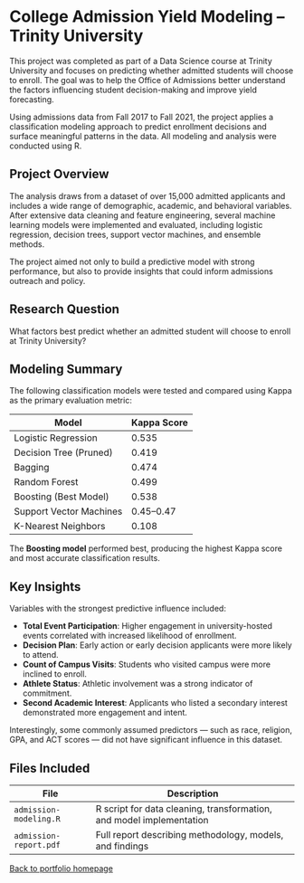 # College Admission Yield Modeling – Trinity University

This project was completed as part of a Data Science course at Trinity University and focuses on predicting whether admitted students will choose to enroll. The goal was to help the Office of Admissions better understand the factors influencing student decision-making and improve yield forecasting.

Using admissions data from Fall 2017 to Fall 2021, the project applies a classification modeling approach to predict enrollment decisions and surface meaningful patterns in the data. All modeling and analysis were conducted using R.

## Project Overview

The analysis draws from a dataset of over 15,000 admitted applicants and includes a wide range of demographic, academic, and behavioral variables. After extensive data cleaning and feature engineering, several machine learning models were implemented and evaluated, including logistic regression, decision trees, support vector machines, and ensemble methods.

The project aimed not only to build a predictive model with strong performance, but also to provide insights that could inform admissions outreach and policy.

## Research Question

What factors best predict whether an admitted student will choose to enroll at Trinity University?

## Modeling Summary

The following classification models were tested and compared using Kappa as the primary evaluation metric:

| Model                       | Kappa Score |
|----------------------------|-------------|
| Logistic Regression         | 0.535       |
| Decision Tree (Pruned)      | 0.419       |
| Bagging                     | 0.474       |
| Random Forest               | 0.499       |
| Boosting (Best Model)       | 0.538       |
| Support Vector Machines     | 0.45–0.47   |
| K-Nearest Neighbors         | 0.108       |

The **Boosting model** performed best, producing the highest Kappa score and most accurate classification results.

## Key Insights

Variables with the strongest predictive influence included:

- **Total Event Participation**: Higher engagement in university-hosted events correlated with increased likelihood of enrollment.
- **Decision Plan**: Early action or early decision applicants were more likely to attend.
- **Count of Campus Visits**: Students who visited campus were more inclined to enroll.
- **Athlete Status**: Athletic involvement was a strong indicator of commitment.
- **Second Academic Interest**: Applicants who listed a secondary interest demonstrated more engagement and intent.

Interestingly, some commonly assumed predictors — such as race, religion, GPA, and ACT scores — did not have significant influence in this dataset.

## Files Included

| File | Description |
|------|-------------|
| `admission-modeling.R` | R script for data cleaning, transformation, and model implementation |
| `admission-report.pdf` | Full report describing methodology, models, and findings |


[Back to portfolio homepage](../README.md)
